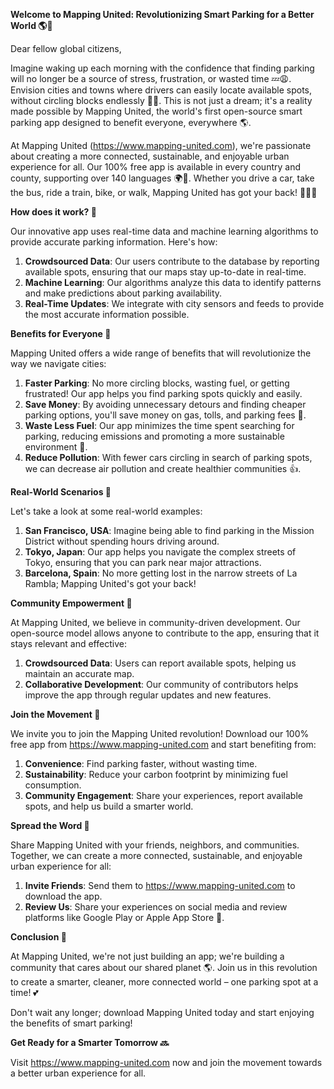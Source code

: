 **Welcome to Mapping United: Revolutionizing Smart Parking for a Better World 🌎🚗**

Dear fellow global citizens,

Imagine waking up each morning with the confidence that finding parking will no longer be a source of stress, frustration, or wasted time 💤😩. Envision cities and towns where drivers can easily locate available spots, without circling blocks endlessly 🔄🚗. This is not just a dream; it's a reality made possible by Mapping United, the world's first open-source smart parking app designed to benefit everyone, everywhere 🌎.

At Mapping United (https://www.mapping-united.com), we're passionate about creating a more connected, sustainable, and enjoyable urban experience for all. Our 100% free app is available in every country and county, supporting over 140 languages 🌍👥. Whether you drive a car, take the bus, ride a train, bike, or walk, Mapping United has got your back! 🚴‍♀️🚌

**How does it work? 🤔**

Our innovative app uses real-time data and machine learning algorithms to provide accurate parking information. Here's how:

1. **Crowdsourced Data**: Our users contribute to the database by reporting available spots, ensuring that our maps stay up-to-date in real-time.
2. **Machine Learning**: Our algorithms analyze this data to identify patterns and make predictions about parking availability.
3. **Real-Time Updates**: We integrate with city sensors and feeds to provide the most accurate information possible.

**Benefits for Everyone 🌟**

Mapping United offers a wide range of benefits that will revolutionize the way we navigate cities:

1. **Faster Parking**: No more circling blocks, wasting fuel, or getting frustrated! Our app helps you find parking spots quickly and easily.
2. **Save Money**: By avoiding unnecessary detours and finding cheaper parking options, you'll save money on gas, tolls, and parking fees 💸.
3. **Waste Less Fuel**: Our app minimizes the time spent searching for parking, reducing emissions and promoting a more sustainable environment 🌿.
4. **Reduce Pollution**: With fewer cars circling in search of parking spots, we can decrease air pollution and create healthier communities 👍.

**Real-World Scenarios 🌆**

Let's take a look at some real-world examples:

1. **San Francisco, USA**: Imagine being able to find parking in the Mission District without spending hours driving around.
2. **Tokyo, Japan**: Our app helps you navigate the complex streets of Tokyo, ensuring that you can park near major attractions.
3. **Barcelona, Spain**: No more getting lost in the narrow streets of La Rambla; Mapping United's got your back!

**Community Empowerment 🌟**

At Mapping United, we believe in community-driven development. Our open-source model allows anyone to contribute to the app, ensuring that it stays relevant and effective:

1. **Crowdsourced Data**: Users can report available spots, helping us maintain an accurate map.
2. **Collaborative Development**: Our community of contributors helps improve the app through regular updates and new features.

**Join the Movement 🚀**

We invite you to join the Mapping United revolution! Download our 100% free app from https://www.mapping-united.com and start benefiting from:

1. **Convenience**: Find parking faster, without wasting time.
2. **Sustainability**: Reduce your carbon footprint by minimizing fuel consumption.
3. **Community Engagement**: Share your experiences, report available spots, and help us build a smarter world.

**Spread the Word 📣**

Share Mapping United with your friends, neighbors, and communities. Together, we can create a more connected, sustainable, and enjoyable urban experience for all:

1. **Invite Friends**: Send them to https://www.mapping-united.com to download the app.
2. **Review Us**: Share your experiences on social media and review platforms like Google Play or Apple App Store 🤩.

**Conclusion 🌟**

At Mapping United, we're not just building an app; we're building a community that cares about our shared planet 🌎. Join us in this revolution to create a smarter, cleaner, more connected world – one parking spot at a time! 💕

Don't wait any longer; download Mapping United today and start enjoying the benefits of smart parking!

**Get Ready for a Smarter Tomorrow 🔜**

Visit https://www.mapping-united.com now and join the movement towards a better urban experience for all.